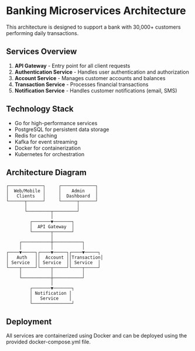 # Banking Microservices Architecture

This architecture is designed to support a bank with 30,000+ customers performing daily transactions.

## Services Overview

1. **API Gateway** - Entry point for all client requests
2. **Authentication Service** - Handles user authentication and authorization
3. **Account Service** - Manages customer accounts and balances
4. **Transaction Service** - Processes financial transactions
5. **Notification Service** - Handles customer notifications (email, SMS)

## Technology Stack

- Go for high-performance services
- PostgreSQL for persistent data storage
- Redis for caching
- Kafka for event streaming
- Docker for containerization
- Kubernetes for orchestration

## Architecture Diagram

```
┌─────────────┐     ┌─────────────┐
│  Web/Mobile │     │    Admin    │
│   Clients   │     │  Dashboard  │
└──────┬──────┘     └──────┬──────┘
       │                   │
       └─────────┬─────────┘
                 │
         ┌───────▼───────┐
         │  API Gateway  │
         └───────┬───────┘
                 │
     ┌───────────┼───────────┐
     │           │           │
┌────▼─────┐┌────▼─────┐┌────▼─────┐
│   Auth   ││  Account ││Transaction│
│ Service  ││ Service  ││ Service  │
└────┬─────┘└────┬─────┘└────┬─────┘
     │           │           │
     └───────────┼───────────┘
                 │
         ┌───────▼───────┐
         │ Notification │
         │   Service    │
         └───────────────┘
```

## Deployment

All services are containerized using Docker and can be deployed using the provided docker-compose.yml file.